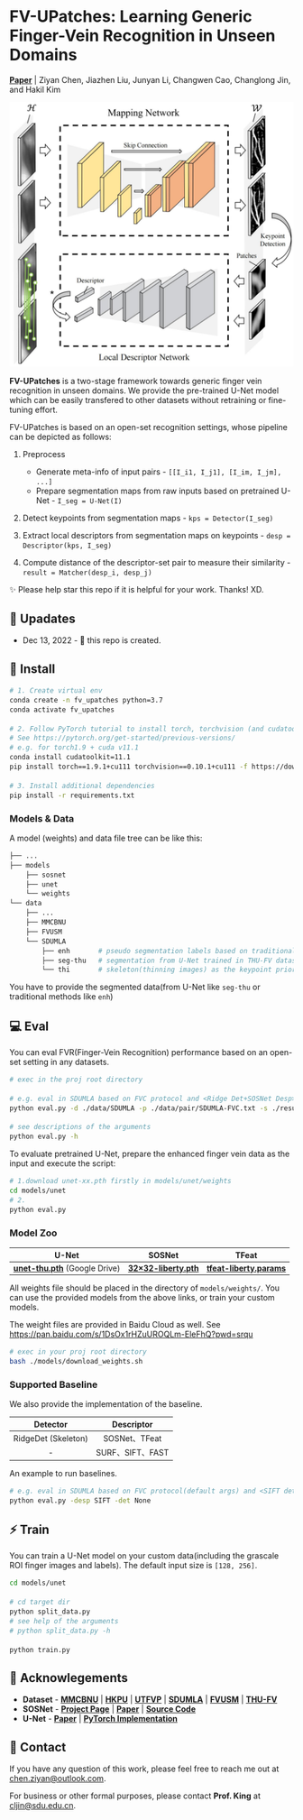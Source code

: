 # FV-UPatches: Learning Generic Finger-Vein Recognition in Unseen Domains

[**Paper**](https://arxiv.org/pdf/2206.01061) 
| Ziyan Chen, Jiazhen Liu, Junyan Li, Changwen Cao, Changlong Jin, and Hakil Kim

![image](figure/architecture.jpg "FV-UPatches")

**FV-UPatches** is a two-stage framework towards generic finger vein recognition in unseen domains.
We provide the pre-trained U-Net model which can be easily transfered to other datasets without retraining or fine-tuning effort.

FV-UPatches is based on an open-set recognition settings, whose pipeline can be depicted as follows:

1. Preprocess
   - Generate meta-info of input pairs - `[[I_i1, I_j1], [I_im, I_jm], ...]`
   - Prepare segmentation maps from raw inputs based on pretrained U-Net - `I_seg = U-Net(I)`

2. Detect keypoints from segmentation maps - `kps = Detector(I_seg)`

3. Extract local descriptors from segmentation maps on keypoints - `desp = Descriptor(kps, I_seg)`

4. Compute distance of the descriptor-set pair to measure their similarity - 
`result = Matcher(desp_i, desp_j)`

✨ Please help star this repo if it is helpful for your work. Thanks! XD.

## 🚩 Upadates
* Dec 13, 2022 - 🚀 this repo is created.

## 🔧 Install
```bash
# 1. Create virtual env
conda create -n fv_upatches python=3.7
conda activate fv_upatches

# 2. Follow PyTorch tutorial to install torch, torchvision (and cudatoolkit) according to your env.
# See https://pytorch.org/get-started/previous-versions/
# e.g. for torch1.9 + cuda v11.1
conda install cudatoolkit=11.1
pip install torch==1.9.1+cu111 torchvision==0.10.1+cu111 -f https://download.pytorch.org/whl/torch_stable.html

# 3. Install additional dependencies
pip install -r requirements.txt
```

### Models & Data

A model (weights) and data file tree can be like this:
```bash
├── ...
├── models
    ├── sosnet
    ├── unet
    └── weights
└── data
    ├── ...
    ├── MMCBNU
    ├── FVUSM
    └── SDUMLA
        ├── enh       # pseudo segmentation labels based on traditional methods
        ├── seg-thu   # segmentation from U-Net trained in THU-FV dataset
        └── thi       # skeleton(thinning images) as the keypoint priors
```
You have to provide the segmented data(from U-Net like `seg-thu` or traditional methods like `enh`)

## 💻 Eval

You can eval FVR(Finger-Vein Recognition) performance based on an open-set setting in any datasets.

```bash
# exec in the proj root directory

# e.g. eval in SDUMLA based on FVC protocol and <Ridge Det+SOSNet Desp>
python eval.py -d ./data/SDUMLA -p ./data/pair/SDUMLA-FVC.txt -s ./results -desp SOSNet -det RidgeDet 

# see descriptions of the arguments
python eval.py -h
```

To evaluate pretrained U-Net, prepare the enhanced finger vein data as the input and execute the script:

```bash
# 1.download unet-xx.pth firstly in models/unet/weights
cd models/unet
# 2.
python eval.py
```

### Model Zoo

|            U-Net            |        SOSNet        | TFeat|
|:---------------------------:|:--------------------:|:---:|
| [**unet-thu.pth**](https://drive.google.com/file/d/1NDJuzo6SpIIYCfdMlWosJSvaCsPZRicW/view?usp=share_link) (Google Drive) | [**32×32-liberty.pth**](https://github.com/scape-research/SOSNet/blob/master/sosnet-weights/sosnet-32x32-liberty.pth) | [**tfeat-liberty.params**](https://github.com/vbalnt/tfeat/blob/master/pretrained-models/tfeat-liberty.params)|

All weights file should be placed in the directory of `models/weights/`.
You can use the provided models from the above links, or train your custom models.

The weight files are provided in Baidu Cloud as well.
See https://pan.baidu.com/s/1DsOx1rHZuUROQLm-EleFhQ?pwd=srqu

```bash
# exec in your proj root directory
bash ./models/download_weights.sh
```

### Supported Baseline

We also provide the implementation of the baseline.

| Detector | Descriptor |
|:---:|:---:|
| RidgeDet (Skeleton) | SOSNet、TFeat |
| - | SURF、SIFT、FAST |

An example to run baselines.
```bash
# e.g. eval in SDUMLA based on FVC protocol(default args) and <SIFT det+desp>
python eval.py -desp SIFT -det None
```

## ⚡ Train
You can train a U-Net model on your custom data(including the grascale ROI finger images and labels). The default input size is `[128, 256]`.
```bash
cd models/unet

# cd target dir
python split_data.py
# see help of the arguments
# python split_data.py -h

python train.py
```

## 📜 Acknowlegements

* **Dataset** -
    [**MMCBNU**](https://www.researchgate.net/profile/Yu-Lu-16/publication/271552773_An_available_database_for_the_research_of_finger_vein_recognition/links/54d9f8ba0cf2970e4e7d4188)
  | [**HKPU**](https://www.researchgate.net/profile/Yingbo-Zhou/publication/51715256_Human_Identification_Using_Finger_Images/links/542d6af80cf27e39fa942bf1/Human-Identification-Using-Finger-Images.pdf)
  | [**UTFVP**](https://ieeexplore.ieee.org/abstract/document/6743955)
  | [**SDUMLA**](https://www.researchgate.net/profile/Lili-Liu-7/publication/221141502_Lecture_Notes_in_Computer_Science/links/09e4150631126c043f000000/Lecture-Notes-in-Computer-Science.pdf)
  | [**FVUSM**](https://www.sciencedirect.com/science/article/abs/pii/S0957417413009536)
  | [**THU-FV**](https://www.sigs.tsinghua.edu.cn/labs/vipl/thu-fvfdt.html)
* **SOSNet** - 
    [**Project Page**](https://research.scape.io/sosnet/)
  | [**Paper**](https://arxiv.org/abs/1904.05019)
  | [**Source Code**](https://github.com/scape-research/SOSNet)
* **U-Net** - 
    [**Paper**](https://arxiv.org/abs/1505.04597)
  | [**PyTorch Implementation**](https://github.com/nikhilroxtomar/Retina-Blood-Vessel-Segmentation-in-PyTorch)

## 📧 Contact
If you have any question of this work, please feel free to reach me out at [chen.ziyan@outlook.com](chen.ziyan@outlook.com).

For business or other formal purposes, please contact **Prof. King** at [cljin@sdu.edu.cn](cljin@sdu.edu.cn).

